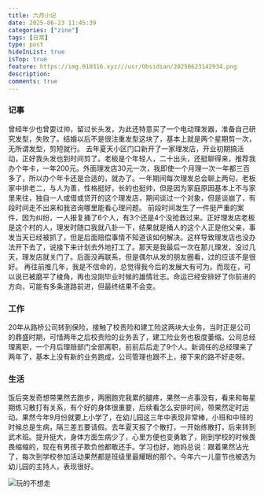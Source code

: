 ```yaml
---
title: 六月小记
date: 2025-06-23 11:45:39
categories: ["zine"] 
tags: [日常]
type: post
hideInList: true
isTop: true
feature: https://img.010316.xyz///usr/Obsidian/20250623142934.png
description: 
comments: true
---
```

### 记事
曾经年少也曾耍过帅，留过长头发，为此还特意买了一个电动理发器，准备自己研究发型，失败了。结婚以后不是很注重发型这块了，基本上就是两个星期剪一次，无所谓发型，剪短就行。
去年夏天小区门口新开了一家理发店，开业初期搞活动，正好我头发也到时间剪了。老板是个年轻人，二十出头，还挺聊得来，推荐我办个年卡，一年200元。外面理发店30元一次，我即使一个月理一次一年都三百多了，所以办个年卡还是合适的，就办了。一年期间每次理发总会聊上两句，老板家中排老二，与人为善，性格挺好，长的也挺帅，但是因为家庭原因基本上不与家里来往，独自一人或借或贷开的这个理发店，期间谈过一个对象，但是谈崩了，有段时间走不出来和我咨询哪里能看心理问题。
前段时间发生了一件挺严重的案件，因为纠纷，一人报复捅了6个人，有3个还是4个没抢救过来。正好理发店老板是这个村的人，理发时随口我就八卦一下，结果就是捅人的这个人正是他父亲，事发当天已经被抓了，但是后面赔偿事情不知道该如何解决。这样导致理发店也没办法开下去了，说接下来计划去外地打工了。那天是我最后一次在那儿理发，没过几天，理发店就关门了。后面没再联系，但是偶尔从发的朋友圈看，过的应该不是很好。
再往前推几年，我是不信命的，总觉得我今后的发展大有可为。而现在，可以说已被磨平了棱角，再也没刚毕业时候的雄情壮志。命运已经安排好了你前进的方向，可能有多条道路前进，但最终结果不会变。

### 工作
20年从路桥公司转到保险，接触了校责险和建工险这两块大业务，当时正是公司的鼎盛时期，可惜两年之后校责险的业务丢了，建工险业务也极度萎缩。公司总经理离职，一个月后理赔部门全部离职，前前后后走了9个人。新调任的总经理来了两年了，基本上没有新的业务跑成，公司管理也跟不上，接下来的路不好走呀。

### 生活
饭后突发奇想带果然去跑步，两圈跑完我累的腿疼，果然一点事没有，看来和每星期练习散打有关系，有个好的身体很重要，后续看怎么安排时间，带果然定时运动。果然今年9月份就要上小学了，在幼儿园这三年中表现非常棒，小班和中班的时候总是生病，隔三差五要请假。去年夏天报了个散打，一开始练散打，后来转到武术班。提升挺大，身体方面生病少了，心里方便也变勇敢了，刚到学校的时候畏畏缩缩的，现在有男孩子欺负他都敢还手。学习也好，她妈总说：跟着果然沾光了，每次到学校参加活动果然都是班级里最耀眼的那个。今年六一儿童节也被选为幼儿园的主持人，表现很好。

![玩的不想走](https://img.010316.xyz///usr/Obsidian/20250623142934.png)
